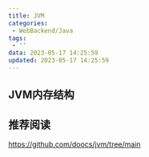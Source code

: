 ```yaml
---
title: JVM
categories:
 - WebBackend/Java
tags:
 - ''
data: 2023-05-17 14:25:59
updated: 2023-05-17 14:25:59
---
```


## JVM内存结构




## 推荐阅读
https://github.com/doocs/jvm/tree/main